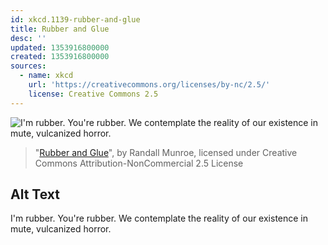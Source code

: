 ```yaml
---
id: xkcd.1139-rubber-and-glue
title: Rubber and Glue
desc: ''
updated: 1353916800000
created: 1353916800000
sources:
  - name: xkcd
    url: 'https://creativecommons.org/licenses/by-nc/2.5/'
    license: Creative Commons 2.5
---
```

![I'm rubber. You're rubber. We contemplate the reality of our existence in mute, vulcanized horror.](https://imgs.xkcd.com/comics/rubber_and_glue.png)
> "[Rubber and Glue](https://xkcd.com/1139/)", by Randall Munroe, licensed under Creative Commons Attribution-NonCommercial 2.5 License

## Alt Text
I'm rubber. You're rubber. We contemplate the reality of our existence in mute, vulcanized horror.
